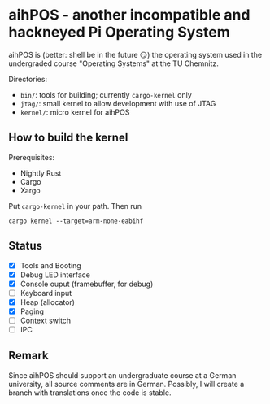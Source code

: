 # aihPOS - another incompatible and hackneyed Pi Operating System

aihPOS is (better: shell be in the future :smirk:) the operating system used in the undergraded course "Operating Systems" at the TU Chemnitz.

Directories:
- `bin/`: tools for building; currently `cargo-kernel` only
- `jtag/`: small kernel to allow development with use of JTAG
- `kernel/`: micro kernel for aihPOS

## How to build the kernel ##
Prerequisites: 
- Nightly Rust
- Cargo
- Xargo

Put `cargo-kernel` in your path. Then run
```
cargo kernel --target=arm-none-eabihf 
```

## Status
- [x] Tools and Booting
- [x] Debug LED interface
- [x] Console ouput (framebuffer, for debug)
- [ ] Keyboard input
- [x] Heap (allocator)
- [x] Paging
- [ ] Context switch
- [ ] IPC

## Remark
Since aihPOS should support an undergraduate course at a German university, all
source comments are in German. Possibly, I will create a branch with translations
once the code is stable.
